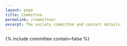 ```yaml
---
layout: page
title: Committee
permalink: /committee/
excerpt: The society committee and contact details.
---
```


{% include committee contain=false %}
